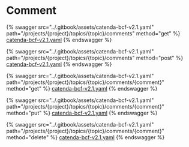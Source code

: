 # Comment

{% swagger src="../.gitbook/assets/catenda-bcf-v2.1.yaml" path="/projects/{project}/topics/{topic}/comments" method="get" %}
[catenda-bcf-v2.1.yaml](../.gitbook/assets/catenda-bcf-v2.1.yaml)
{% endswagger %}

{% swagger src="../.gitbook/assets/catenda-bcf-v2.1.yaml" path="/projects/{project}/topics/{topic}/comments" method="post" %}
[catenda-bcf-v2.1.yaml](../.gitbook/assets/catenda-bcf-v2.1.yaml)
{% endswagger %}

{% swagger src="../.gitbook/assets/catenda-bcf-v2.1.yaml" path="/projects/{project}/topics/{topic}/comments/{comment}" method="get" %}
[catenda-bcf-v2.1.yaml](../.gitbook/assets/catenda-bcf-v2.1.yaml)
{% endswagger %}

{% swagger src="../.gitbook/assets/catenda-bcf-v2.1.yaml" path="/projects/{project}/topics/{topic}/comments/{comment}" method="put" %}
[catenda-bcf-v2.1.yaml](../.gitbook/assets/catenda-bcf-v2.1.yaml)
{% endswagger %}

{% swagger src="../.gitbook/assets/catenda-bcf-v2.1.yaml" path="/projects/{project}/topics/{topic}/comments/{comment}" method="delete" %}
[catenda-bcf-v2.1.yaml](../.gitbook/assets/catenda-bcf-v2.1.yaml)
{% endswagger %}
